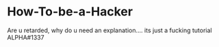 # How-To-be-a-Hacker
Are u retarded, why do u need an explanation.... its just a fucking tutorial ALPHA#1337
